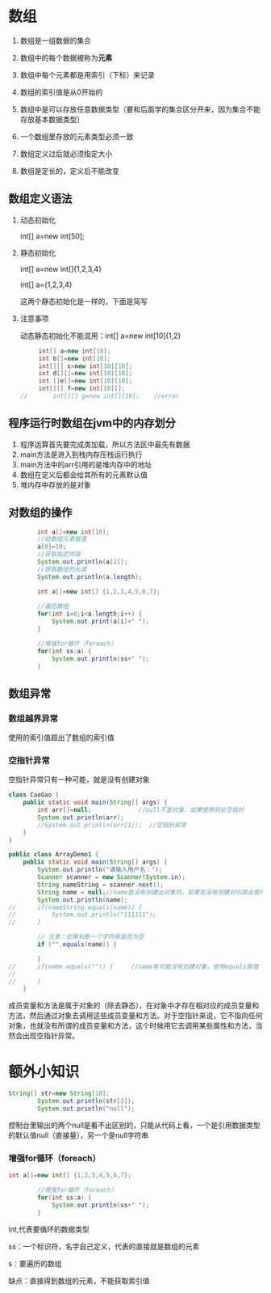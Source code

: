 # 数组

1. 数组是一组数据的集合

2. 数组中的每个数据被称为**元素**
3. 数组中每个元素都是用索引（下标）来记录
4. 数组的索引值是从0开始的
5. 数组中是可以存放任意数据类型（要和后面学的集合区分开来，因为集合不能存放基本数据类型）
6. 一个数组里存放的元素类型必须一致
7. 数组定义过后就必须指定大小
8. 数组是定长的，定义后不能改变



## 数组定义语法

1. 动态初始化

   int[] a=new int[50];

2. 静态初始化

   int[] a=new int[]{1,2,3,4}

   int[] a={1,2,3,4}

   这两个静态初始化是一样的，下面是简写

3. 注意事项

   动态静态初始化不能混用：int[] a=new int[10]{1,2}

   ~~~java
   		int[] a=new int[10];
   		int b[]=new int[10];
   		int[][] c=new int[10][10];
   		int d[][]=new int[10][10];
   		int []e[]=new int[10][10];
   		int[][] f=new int[10][];
   //		int[][] g=new int[][10];    //error
   ~~~



## 程序运行时数组在jvm中的内存划分

1. 程序运算首先要完成类加载，所以方法区中最先有数据
2. main方法是进入到栈内存压栈运行执行
3. main方法中的arr引用的是堆内存中的地址
4. 数组在定义后都会给其所有的元素默认值
5. 堆内存中存放的是对象



## 对数组的操作

~~~java
    	int a[]=new int[10];
		//给数组元素赋值
		a[0]=10;
		//获取指定内容
		System.out.println(a[2]);
		//获取数组的长度
		System.out.println(a.length);
~~~

~~~java
		int a[]=new int[] {1,2,3,4,5,6,7};
		
		//遍历数组
		for(int i=0;i<a.length;i++) {
			System.out.print(a[i]+" ");
		}

		//增强for循环（foreach）
		for(int ss:a) {
			System.out.println(ss+" ");
		}
~~~



## 数组异常

### 数组越界异常

使用的索引值超出了数组的索引值

### 空指针异常

空指针异常只有一种可能，就是没有创建对象

~~~java
class CaoGao {
	public static void main(String[] args) {
		int arr[]=null;             //null不是对象，如果使用则会空指针
		System.out.println(arr);
		//System.out.println(arr[1]);  //空指针异常
	}
}
~~~



~~~java
public class ArrayDemo1 {
	public static void main(String[] args) {
		System.out.println("请输入用户名：");
		Scanner scanner = new Scanner(System.in);
		String nameString = scanner.next();
		String name = null;//name是没有创建出对象的，如果在没有创建对向就去使用他的方法，则会直接报空指针异常
		System.out.println(name);
//		if(nameString.equals(name)) {
//			System.out.println("111111");
//		}

		// 注意：如果判断一个字符串是否为空
		if ("".equals(name)) {

		}
//		if(name.equals("")) {     //name有可能没有创建对象，使用equals报错
//			
//		}
	}

~~~

成员变量和方法是属于对象的（除去静态），在对象中才存在相对应的成员变量和方法，然后通过对象去调用这些成员变量和方法。对于空指针来说，它不指向任何对象，也就没有所谓的成员变量和方法，这个时候用它去调用某些属性和方法，当然会出现空指针异常。





# 额外小知识

~~~java
String[] str=new String[10];
		System.out.println(str[3]);
		System.out.println("null");
~~~

控制台里输出的两个null是看不出区别的，只能从代码上看，一个是引用数据类型的默认值null（直接量），另一个是null字符串



### 增强for循环（foreach）

~~~java
int a[]=new int[] {1,2,3,4,5,6,7};

		//增强for循环（foreach）
		for(int ss:a) {					
			System.out.println(ss+" ");
		}
~~~

int,代表要循环的数据类型

ss：一个标识符，名字自己定义，代表的直接就是数组的元素

s：要遍历的数组

缺点：直接得到数组的元素，不能获取索引值